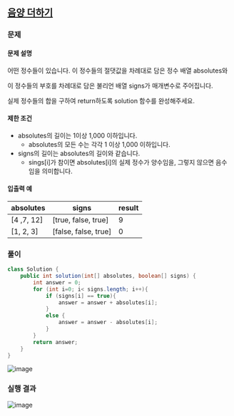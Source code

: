 ## **[음양 더하기](https://school.programmers.co.kr/learn/courses/30/lessons/76501)**

### **문제**

#### **문제 설명**

어떤 정수들이 있습니다. 이 정수들의 절댓값을 차례대로 담은 정수 배열 absolutes와

이 정수들의 부호를 차례대로 담은 불리언 배열 signs가 매개변수로 주어집니다.

실제 정수들의 합을 구하여 return하도록 solution 함수를 완성해주세요.

#### **제한 조건**

-   absolutes의 길이는 1이상 1,000 이하입니다.
    -   absolutes의 모든 수는 각각 1 이상 1,000 이하입니다.
-   signs의 길이는 absolutes의 길이와 같습니다.
    -   sings\[i\]가 참이면 absolutes\[i\]의 실제 정수가 양수임을, 그렇지 않으면 음수임을 의미합니다.

#### **입출력 예**

| absolutes | signs | result |
| --- | --- | --- |
| \[4 ,7, 12\] | \[true, false, true\] | 9 |
| \[1, 2, 3\] | \[false, false, true\] | 0 |

### **풀이**

```java
class Solution {
    public int solution(int[] absolutes, boolean[] signs) {
        int answer = 0;
        for (int i=0; i< signs.length; i++){
            if (signs[i] == true){
                answer = answer + absolutes[i];
            }
            else {
                answer = answer - absolutes[i];
            }
        }
        return answer;
    }
}
```

![image](https://img1.daumcdn.net/thumb/R1280x0/?scode=mtistory2&fname=https%3A%2F%2Fblog.kakaocdn.net%2Fdn%2Fm98Ob%2FbtrXqsLDOcM%2Fxwqd6e8yKxID3aKdn6k8ok%2Fimg.png)

### **실행 결과**

![image](https://img1.daumcdn.net/thumb/R1280x0/?scode=mtistory2&fname=https%3A%2F%2Fblog.kakaocdn.net%2Fdn%2FbWXC4K%2FbtrXn8mPKTa%2FLQjriyIGlrtrvx3YYkuJS0%2Fimg.png)